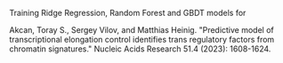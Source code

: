 Training Ridge Regression, Random Forest and GBDT models for

Akcan, Toray S., Sergey Vilov, and Matthias Heinig. 
"Predictive model of transcriptional elongation control identifies trans regulatory factors from chromatin signatures." 
Nucleic Acids Research 51.4 (2023): 1608-1624.
